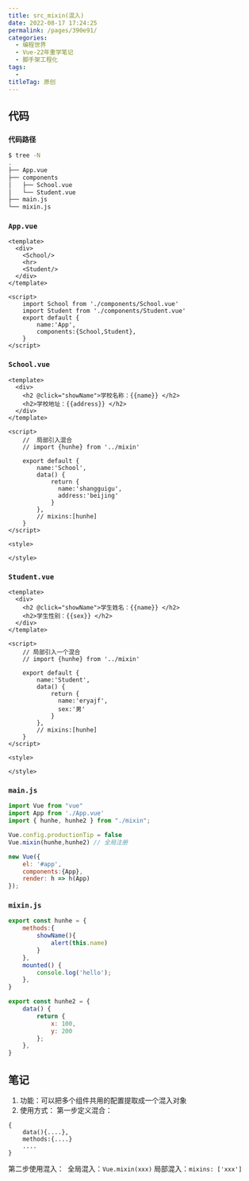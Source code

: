 ```yaml
---
title: src_mixin(混入)
date: 2022-08-17 17:24:25
permalink: /pages/390e91/
categories:
  - 编程世界
  - Vue-22年重学笔记
  - 脚手架工程化
tags:
  -
titleTag: 原创
---
```


## 代码

### ` 代码路径 `

```sh
$ tree -N
.
├── App.vue
├── components
│   ├── School.vue
│   └── Student.vue
├── main.js
└── mixin.js
```

### `App.vue`

```vue
<template>
  <div>
    <School/>
    <hr>
    <Student/>
  </div>
</template>

<script>
    import School from './components/School.vue'
    import Student from './components/Student.vue'
    export default {
        name:'App',
        components:{School,Student},
    }
</script>
```

### `School.vue`

```vue
<template>
  <div>
    <h2 @click="showName">学校名称：{{name}} </h2>
    <h2>学校地址：{{address}} </h2>
  </div>
</template>

<script>
    //  局部引入混合
    // import {hunhe} from '../mixin'

    export default {
        name:'School',
        data() {
            return {
              name:'shangguigu',
              address:'beijing'
            }
        },
        // mixins:[hunhe]
    }
</script>

<style>

</style>
```

### `Student.vue`

```vue
<template>
  <div>
    <h2 @click="showName">学生姓名：{{name}} </h2>
    <h2>学生性别：{{sex}} </h2>
  </div>
</template>

<script>
    // 局部引入一个混合
    // import {hunhe} from '../mixin'

    export default {
        name:'Student',
        data() {
            return {
              name:'eryajf',
              sex:'男'
            }
        },
        // mixins:[hunhe]
    }
</script>

<style>

</style>
```

### `main.js`

```js
import Vue from "vue"
import App from './App.vue'
import { hunhe, hunhe2 } from "./mixin";

Vue.config.productionTip = false
Vue.mixin(hunhe,hunhe2) // 全局注册

new Vue({
    el: '#app',
    components:{App},
    render: h => h(App)
});
```

### `mixin.js`

```js
export const hunhe = {
    methods:{
        showName(){
            alert(this.name)
        }
    },
    mounted() {
        console.log('hello');
    },
}

export const hunhe2 = {
    data() {
        return {
            x: 100,
            y: 200
        };
    },
}
```

## 笔记

1.  功能：可以把多个组件共用的配置提取成一个混入对象
2.  使用方式：
   第一步定义混合：
   ```
   {
       data(){....},
       methods:{....}
       ....
   }
   ```
   第二步使用混入：
   ​    全局混入：`Vue.mixin(xxx)`
   ​    局部混入：`mixins: ['xxx']`
